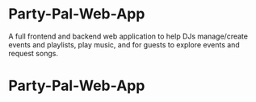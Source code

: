 # Party-Pal-Web-App
A full frontend and backend web application to help DJs manage/create events and playlists, play music, and for guests to explore events and request songs. 
# Party-Pal-Web-App
